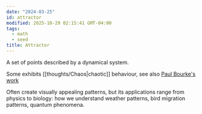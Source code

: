 ```yaml
---
date: "2024-03-25"
id: attractor
modified: 2025-10-29 02:15:41 GMT-04:00
tags:
  - math
  - seed
title: Attractor
---
```


A set of points described by a dynamical system.

Some exhibits [[thoughts/Chaos|chaotic]] behaviour, see also [Paul Bourke's work](https://paulbourke.net/fractals/)

Often create visually appealing patterns, but its applications range from physics to biology: how we understand weather patterns, bird migration patterns, quantum phenomena.
